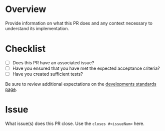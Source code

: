 # Overview
Provide information on what this PR does and any context necessary to understand its implementation.

# Checklist
- [ ] Does this PR have an associated issue?
- [ ] Have you ensured that you have met the expected acceptance criteria?
- [ ] Have you created sufficient tests?

Be sure to review additional expectations on the [developments standards page](https://www.notion.so/phylum/Development-Standards-and-Expectations-07f01c12f56b4bc099840d6074c92615#15d11ce9c55540cb90d604a4a178ee86).

# Issue
What issue(s) does this PR close. Use the `closes #<issueNum>` here.
